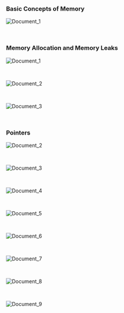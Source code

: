 ### Basic Concepts of Memory
![Document_1](https://github.com/user-attachments/assets/86cda441-3cf0-4dc4-b367-f622cc65811d)

<br>

### Memory Allocation and Memory Leaks
![Document_1](https://github.com/user-attachments/assets/f6e91a3a-b920-4618-95c2-06fdc5115b89)

<br>

![Document_2](https://github.com/user-attachments/assets/ebeac838-f076-4fc2-8d49-a263e034dd2c)

<br>

![Document_3](https://github.com/user-attachments/assets/1fdd2bbe-f8ca-4b69-8d8d-16fc7294f360)

<br>

### Pointers
![Document_2](https://github.com/user-attachments/assets/8c53da40-8ce2-47b2-b15d-828831c6eb3c)

<br>

![Document_3](https://github.com/user-attachments/assets/9a3f9bad-596a-4e9f-89c7-f3b85415499b)

<br>

![Document_4](https://github.com/user-attachments/assets/0711f7e0-8948-49e7-96ae-8af7a7853c1c)

<br>

![Document_5](https://github.com/user-attachments/assets/ff23a95f-3557-4f2c-99a8-233aade5a6cf)

<br>

![Document_6](https://github.com/user-attachments/assets/47191992-2c0e-4eed-bf2a-0ded393c0963)

<br>

![Document_7](https://github.com/user-attachments/assets/e6cd603a-88cb-4cb7-815f-8412ad67b821)

<br>

![Document_8](https://github.com/user-attachments/assets/041867c7-dfaf-4294-9a95-d29ea915981f)

<br>

![Document_9](https://github.com/user-attachments/assets/ba73b993-3380-4faa-95e3-6ebbcc7b99ca)
